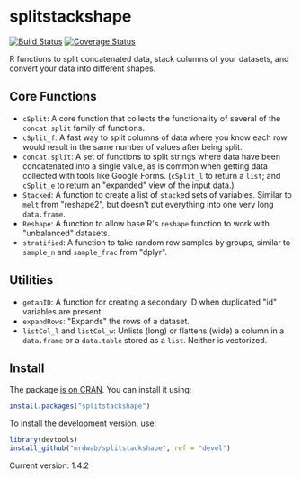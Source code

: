# splitstackshape

[![Build Status](https://travis-ci.org/mrdwab/splitstackshape.svg?branch=v2.0)](https://travis-ci.org/mrdwab/splitstackshape)
[![Coverage Status](https://img.shields.io/codecov/c/github/mrdwab/splitstackshape/v2.0.svg)](https://codecov.io/gh/mrdwab/splitstackshape/branch/v2.0)

R functions to split concatenated data, stack columns of your datasets, and convert your data into different shapes.

## Core Functions

* `cSplit`: A core function that collects the functionality of several of the  `concat.split` family of functions.
* `cSplit_f`: A fast way to split columns of data where you know each row would result in the same number of values after being split.
* `concat.split`: A set of functions to split strings where data have been concatenated into a single value, as is common when getting data collected with tools like Google Forms. (`cSplit_l` to return a `list`; and `cSplit_e` to return an "expanded" view of the input data.)
* `Stacked`: A function to create a list of `stack`ed sets of variables. Similar to `melt` from "reshape2", but doesn't put everything into one very long `data.frame`.
* `Reshape`: A function to allow base R's `reshape` function to work with "unbalanced" datasets.
* `stratified`: A function to take random row samples by groups, similar to `sample_n` and `sample_frac` from "dplyr".

## Utilities

* `getanID`: A function for creating a secondary ID when duplicated "id" variables are present.
* `expandRows`: "Expands" the rows of a dataset.
* `listCol_l` and `listCol_w`: Unlists (long) or flattens (wide) a column in a `data.frame` or a `data.table` stored as a `list`. Neither is vectorized.

## Install

The package [is on CRAN](http://cran.r-project.org/web/packages/splitstackshape/index.html). You can install it using:

```r
install.packages("splitstackshape")
```

To install the development version, use:

```r
library(devtools)
install_github("mrdwab/splitstackshape", ref = "devel")
```

Current version: 1.4.2
